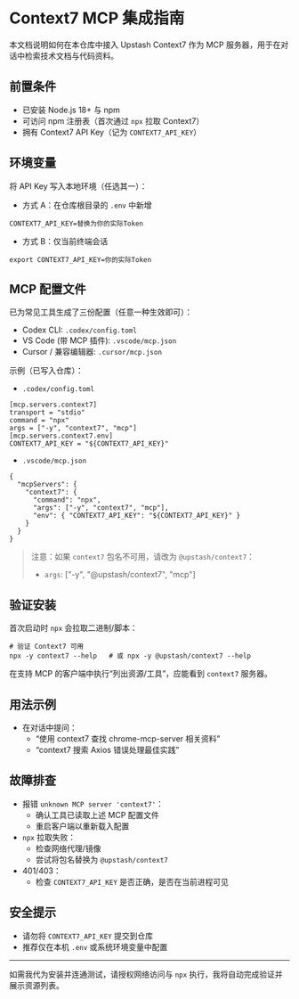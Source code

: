 # Context7 MCP 集成指南

本文档说明如何在本仓库中接入 Upstash Context7 作为 MCP 服务器，用于在对话中检索技术文档与代码资料。

## 前置条件
- 已安装 Node.js 18+ 与 npm
- 可访问 npm 注册表（首次通过 `npx` 拉取 Context7）
- 拥有 Context7 API Key（记为 `CONTEXT7_API_KEY`）

## 环境变量
将 API Key 写入本地环境（任选其一）：

- 方式 A：在仓库根目录的 `.env` 中新增
```
CONTEXT7_API_KEY=替换为你的实际Token
```
- 方式 B：仅当前终端会话
```
export CONTEXT7_API_KEY=你的实际Token
```

## MCP 配置文件
已为常见工具生成了三份配置（任意一种生效即可）：

- Codex CLI: `.codex/config.toml`
- VS Code (带 MCP 插件): `.vscode/mcp.json`
- Cursor / 兼容编辑器: `.cursor/mcp.json`

示例（已写入仓库）：

- `.codex/config.toml`
```
[mcp.servers.context7]
transport = "stdio"
command = "npx"
args = ["-y", "context7", "mcp"]
[mcp.servers.context7.env]
CONTEXT7_API_KEY = "${CONTEXT7_API_KEY}"
```

- `.vscode/mcp.json`
```
{
  "mcpServers": {
    "context7": {
      "command": "npx",
      "args": ["-y", "context7", "mcp"],
      "env": { "CONTEXT7_API_KEY": "${CONTEXT7_API_KEY}" }
    }
  }
}
```

> 注意：如果 `context7` 包名不可用，请改为 `@upstash/context7`：
> - `args`: ["-y", "@upstash/context7", "mcp"]

## 验证安装
首次启动时 `npx` 会拉取二进制/脚本：

```
# 验证 Context7 可用
npx -y context7 --help   # 或 npx -y @upstash/context7 --help
```

在支持 MCP 的客户端中执行“列出资源/工具”，应能看到 `context7` 服务器。

## 用法示例
- 在对话中提问：
  - “使用 context7 查找 chrome-mcp-server 相关资料”
  - “context7 搜索 Axios 错误处理最佳实践”

## 故障排查
- 报错 `unknown MCP server 'context7'`：
  - 确认工具已读取上述 MCP 配置文件
  - 重启客户端以重新载入配置
- `npx` 拉取失败：
  - 检查网络代理/镜像
  - 尝试将包名替换为 `@upstash/context7`
- 401/403：
  - 检查 `CONTEXT7_API_KEY` 是否正确，是否在当前进程可见

## 安全提示
- 请勿将 `CONTEXT7_API_KEY` 提交到仓库
- 推荐仅在本机 `.env` 或系统环境变量中配置

---
如需我代为安装并连通测试，请授权网络访问与 `npx` 执行，我将自动完成验证并展示资源列表。

